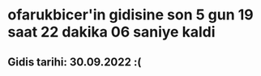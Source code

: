 # ofarukbicer'in gidisine son 5 gun 19 saat 22 dakika 06 saniye kaldi

## Gidis tarihi: 30.09.2022 :(